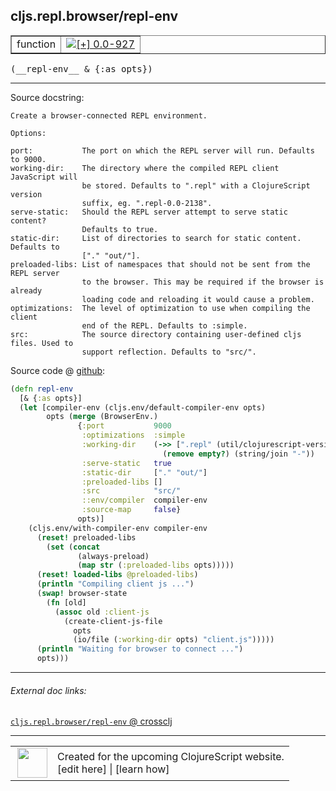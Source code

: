 ## cljs.repl.browser/repl-env



 <table border="1">
<tr>
<td>function</td>
<td><a href="https://github.com/cljsinfo/cljs-api-docs/tree/0.0-927"><img valign="middle" alt="[+] 0.0-927" title="Added in 0.0-927" src="https://img.shields.io/badge/+-0.0--927-lightgrey.svg"></a> </td>
</tr>
</table>


 <samp>
(__repl-env__ & {:as opts})<br>
</samp>

---





Source docstring:

```
Create a browser-connected REPL environment.

Options:

port:           The port on which the REPL server will run. Defaults to 9000.
working-dir:    The directory where the compiled REPL client JavaScript will
                be stored. Defaults to ".repl" with a ClojureScript version
                suffix, eg. ".repl-0.0-2138".
serve-static:   Should the REPL server attempt to serve static content?
                Defaults to true.
static-dir:     List of directories to search for static content. Defaults to
                ["." "out/"].
preloaded-libs: List of namespaces that should not be sent from the REPL server
                to the browser. This may be required if the browser is already
                loading code and reloading it would cause a problem.
optimizations:  The level of optimization to use when compiling the client
                end of the REPL. Defaults to :simple.
src:            The source directory containing user-defined cljs files. Used to
                support reflection. Defaults to "src/".

```


Source code @ [github](https://github.com/clojure/clojurescript/blob/r2727/src/clj/cljs/repl/browser.clj#L251-L300):

```clj
(defn repl-env
  [& {:as opts}]
  (let [compiler-env (cljs.env/default-compiler-env opts)
        opts (merge (BrowserEnv.)
               {:port           9000
                :optimizations  :simple
                :working-dir    (->> [".repl" (util/clojurescript-version)]
                                  (remove empty?) (string/join "-"))
                :serve-static   true
                :static-dir     ["." "out/"]
                :preloaded-libs []
                :src            "src/"
                ::env/compiler  compiler-env
                :source-map     false}
               opts)]
    (cljs.env/with-compiler-env compiler-env
      (reset! preloaded-libs
        (set (concat
               (always-preload)
               (map str (:preloaded-libs opts)))))
      (reset! loaded-libs @preloaded-libs)
      (println "Compiling client js ...")
      (swap! browser-state
        (fn [old]
          (assoc old :client-js
            (create-client-js-file
              opts
              (io/file (:working-dir opts) "client.js")))))
      (println "Waiting for browser to connect ...")
      opts)))
```

<!--
Repo - tag - source tree - lines:

 <pre>
clojurescript @ r2727
└── src
    └── clj
        └── cljs
            └── repl
                └── <ins>[browser.clj:251-300](https://github.com/clojure/clojurescript/blob/r2727/src/clj/cljs/repl/browser.clj#L251-L300)</ins>
</pre>

-->

---



###### External doc links:

[`cljs.repl.browser/repl-env` @ crossclj](http://crossclj.info/fun/cljs.repl.browser/repl-env.html)<br>

---

 <table>
<tr><td>
<img valign="middle" align="right" width="48px" src="http://i.imgur.com/Hi20huC.png">
</td><td>
Created for the upcoming ClojureScript website.<br>
[edit here] | [learn how]
</td></tr></table>

[edit here]:https://github.com/cljsinfo/cljs-api-docs/blob/master/cljsdoc/cljs.repl.browser/repl-env.cljsdoc
[learn how]:https://github.com/cljsinfo/cljs-api-docs/wiki/cljsdoc-files

<!--

This information was too distracting to show to readers, but I'll leave it
commented here since it is helpful to:

- pretty-print the data used to generate this document
- and show how to retrieve that data



The API data for this symbol:

```clj
{:ns "cljs.repl.browser",
 :name "repl-env",
 :signature ["[& {:as opts}]"],
 :history [["+" "0.0-927"]],
 :type "function",
 :full-name-encode "cljs.repl.browser/repl-env",
 :source {:code "(defn repl-env\n  [& {:as opts}]\n  (let [compiler-env (cljs.env/default-compiler-env opts)\n        opts (merge (BrowserEnv.)\n               {:port           9000\n                :optimizations  :simple\n                :working-dir    (->> [\".repl\" (util/clojurescript-version)]\n                                  (remove empty?) (string/join \"-\"))\n                :serve-static   true\n                :static-dir     [\".\" \"out/\"]\n                :preloaded-libs []\n                :src            \"src/\"\n                ::env/compiler  compiler-env\n                :source-map     false}\n               opts)]\n    (cljs.env/with-compiler-env compiler-env\n      (reset! preloaded-libs\n        (set (concat\n               (always-preload)\n               (map str (:preloaded-libs opts)))))\n      (reset! loaded-libs @preloaded-libs)\n      (println \"Compiling client js ...\")\n      (swap! browser-state\n        (fn [old]\n          (assoc old :client-js\n            (create-client-js-file\n              opts\n              (io/file (:working-dir opts) \"client.js\")))))\n      (println \"Waiting for browser to connect ...\")\n      opts)))",
          :title "Source code",
          :repo "clojurescript",
          :tag "r2727",
          :filename "src/clj/cljs/repl/browser.clj",
          :lines [251 300]},
 :full-name "cljs.repl.browser/repl-env",
 :docstring "Create a browser-connected REPL environment.\n\nOptions:\n\nport:           The port on which the REPL server will run. Defaults to 9000.\nworking-dir:    The directory where the compiled REPL client JavaScript will\n                be stored. Defaults to \".repl\" with a ClojureScript version\n                suffix, eg. \".repl-0.0-2138\".\nserve-static:   Should the REPL server attempt to serve static content?\n                Defaults to true.\nstatic-dir:     List of directories to search for static content. Defaults to\n                [\".\" \"out/\"].\npreloaded-libs: List of namespaces that should not be sent from the REPL server\n                to the browser. This may be required if the browser is already\n                loading code and reloading it would cause a problem.\noptimizations:  The level of optimization to use when compiling the client\n                end of the REPL. Defaults to :simple.\nsrc:            The source directory containing user-defined cljs files. Used to\n                support reflection. Defaults to \"src/\".\n"}

```

Retrieve the API data for this symbol:

```clj
;; from Clojure REPL
(require '[clojure.edn :as edn])
(-> (slurp "https://raw.githubusercontent.com/cljsinfo/cljs-api-docs/catalog/cljs-api.edn")
    (edn/read-string)
    (get-in [:symbols "cljs.repl.browser/repl-env"]))
```

-->
